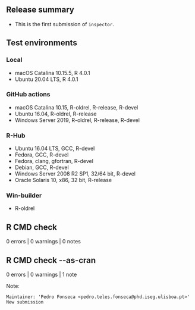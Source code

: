 
## Release summary

* This is the first submission of `inspector`.

## Test environments

### Local 

* macOS Catalina 10.15.5, R 4.0.1
* Ubuntu 20.04 LTS, R 4.0.1

### GitHub actions

* macOS Catalina 10.15, R-oldrel, R-release, R-devel  
* Ubuntu 16.04, R-oldrel, R-release
* Windows Server 2019, R-oldrel, R-release, R-devel  

### R-Hub

* Ubuntu 16.04 LTS, GCC, R-devel
* Fedora, GCC, R-devel
* Fedora, clang, gfortran, R-devel
* Debian, GCC, R-devel
* Windows Server 2008 R2 SP1, 32/64 bit, R-devel
* Oracle Solaris 10, x86, 32 bit, R-release

### Win-builder

* R-oldrel

## R CMD check

0 errors | 0 warnings | 0 notes

## R CMD check --as-cran

0 errors | 0 warnings | 1 note

Note:

```
Maintainer: 'Pedro Fonseca <pedro.teles.fonseca@phd.iseg.ulisboa.pt>'
New submission
```
